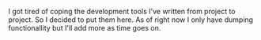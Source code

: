 I got tired of coping the development tools I've written from project to project. So I decided to put them here. As of right now I only have dumping functionallity but I'll add more as time goes on. 
